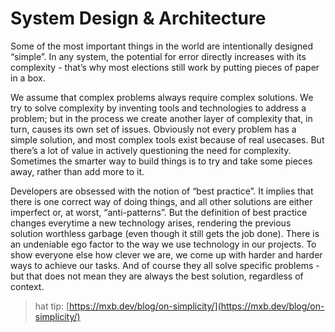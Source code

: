 # System Design & Architecture

Some of the most important things in the world are intentionally designed “simple”. In any system, the potential for error directly increases with its complexity - that’s why most elections still work by putting pieces of paper in a box.

We assume that complex problems always require complex solutions. We try to solve complexity by inventing tools and technologies to address a problem; but in the process we create another layer of complexity that, in turn, causes its own set of issues. Obviously not every problem has a simple solution, and most complex tools exist because of real usecases. But there’s a lot of value in actively questioning the need for complexity. Sometimes the smarter way to build things is to try and take some pieces away, rather than add more to it.

Developers are obsessed with the notion of “best practice”. It implies that there is one correct way of doing things, and all other solutions are either imperfect or, at worst, “anti-patterns”. But the definition of best practice changes everytime a new technology arises, rendering the previous solution worthless garbage \(even though it still gets the job done\). There is an undeniable ego factor to the way we use technology in our projects. To show everyone else how clever we are, we come up with harder and harder ways to achieve our tasks. And of course they all solve specific problems - but that does not mean they are always the best solution, regardless of context.

> hat tip: [https://mxb.dev/blog/on-simplicity/](https://mxb.dev/blog/on-simplicity/)


